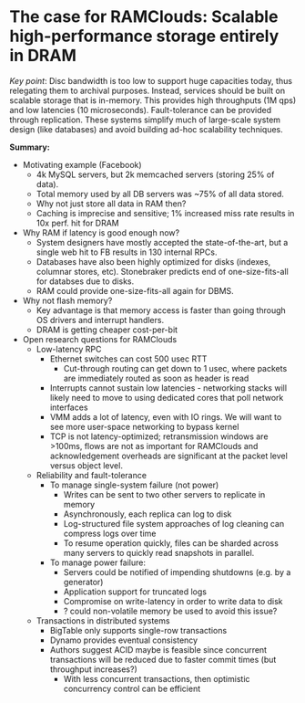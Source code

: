 # The case for RAMClouds: Scalable high-performance storage entirely in DRAM

*Key point*: Disc bandwidth is too low to support huge capacities today, thus relegating them to archival purposes. Instead, services should be built on scalable storage that is in-memory. This provides high throughputs (1M qps) and low latencies (10 microseconds). Fault-tolerance can be provided through replication. These systems simplify much of large-scale system design (like databases) and avoid building ad-hoc scalability techniques.

**Summary:**
* Motivating example (Facebook)
  * 4k MySQL servers, but 2k memcached servers (storing 25% of data).
  * Total memory used by all DB servers was ~75% of all data stored.
  * Why not just store all data in RAM then?
  * Caching is imprecise and sensitive; 1% increased miss rate results in 10x perf. hit for DRAM
* Why RAM if latency is good enough now?
  * System designers have mostly accepted the state-of-the-art, but a single web hit to FB results in 130 internal RPCs.
  * Databases have also been highly optimized for disks (indexes, columnar stores, etc). Stonebraker predicts end of one-size-fits-all for databses due to disks.
  * RAM could provide one-size-fits-all again for DBMS.
* Why not flash memory?
  * Key advantage is that memory access is faster than going through OS drivers and interrupt handlers.
  * DRAM is getting cheaper cost-per-bit
* Open research questions for RAMClouds
  * Low-latency RPC
    * Ethernet switches can cost 500 usec RTT
      * Cut-through routing can get down to 1 usec, where packets are immediately routed as soon as header is read
    * Interrupts cannot sustain low latencies - networking stacks will likely need to move to using dedicated cores that poll network interfaces
    * VMM adds a lot of latency, even with IO rings. We will want to see more user-space networking to bypass kernel
    * TCP is not latency-optimized; retransmission windows are >100ms, flows are not as important for RAMClouds and acknowledgement overheads are significant at the packet level versus object level.
  * Reliability and fault-tolerance
    * To manage single-system failure (not power)
      * Writes can be sent to two other servers to replicate in memory
      * Asynchronously, each replica can log to disk
      * Log-structured file system approaches of log cleaning can compress logs over time
      * To resume operation quickly, files can be sharded across many servers to quickly read snapshots in parallel.
    * To manage power failure:
      * Servers could be notified of impending shutdowns (e.g. by a generator)
      * Application support for truncated logs
      * Compromise on write-latency in order to write data to disk
      * ? could non-volatile memory be used to avoid this issue?
  * Transactions in distributed systems
    * BigTable only supports single-row transactions
    * Dynamo provides eventual consistency
    * Authors suggest ACID maybe is feasible since concurrent transactions will be reduced due to faster commit times (but throughput increases?)
      * With less concurrent transactions, then optimistic concurrency control can be efficient